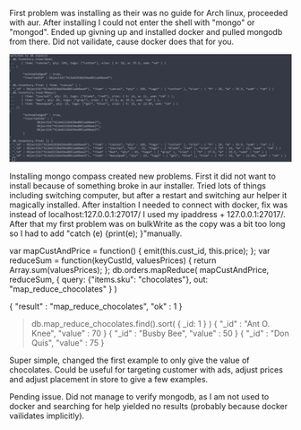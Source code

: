 First problem was installing as their was no guide for Arch linux, proceeded with aur. After installing I could not enter the shell with "mongo" or "mongod". 
Ended up givning up and installed docker and pulled mongodb from there. Did not vailidate, cause docker does that for you. 
 
![Alt text](https://github.com/Sigvah/DAT250_experiments/blob/main/Screenshot%20from%202021-09-12%2015-36-17.png)

Installing mongo compass created new problems. First it did not want to install because of something broke in aur installer. Tried lots of things including switching computer, but after a restart and switching aur helper it magically installed. After instaltion I needed to connect with docker, fix was instead of localhost:127.0.0.1:27017/ I used my ipaddress + 127.0.0.1:27017/. 
After that my first problem was on bulkWrite as the copy was a bit too long so I had to add "catch (e) {print(e); }"manually.

var mapCustAndPrice = function() {
   emit(this.cust_id, this.price);
};
var reduceSum = function(keyCustId, valuesPrices) {
   return Array.sum(valuesPrices);
};
db.orders.mapReduce(
   mapCustAndPrice,
   reduceSum,
   {
   query: {"items.sku": "chocolates"},
   out: "map_reduce_chocolates" }
)

{ "result" : "map_reduce_chocolates", "ok" : 1 }
> db.map_reduce_chocolates.find().sort( { _id: 1 } )
{ "_id" : "Ant O. Knee", "value" : 70 }
{ "_id" : "Busby Bee", "value" : 50 }
{ "_id" : "Don Quis", "value" : 75 }

Super simple, changed the first example to only give the value of chocolates. Could be useful for targeting customer with ads, adjust prices and adjust placement in store to give a few examples. 

Pending issue. Did not manage to verify mongodb, as I am not used to docker and searching for help yielded no results (probably because docker vailidates implicitly). 